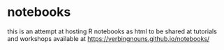 # notebooks
this is an attempt at hosting R notebooks as html to be shared at tutorials and workshops
available at https://verbingnouns.github.io/notebooks/
